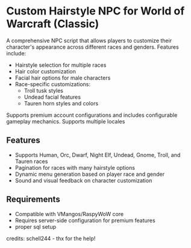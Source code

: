 # Custom Hairstyle NPC for World of Warcraft (Classic)

A comprehensive NPC script that allows players to customize their character's appearance across different races and genders. Features include:

- Hairstyle selection for multiple races
- Hair color customization
- Facial hair options for male characters
- Race-specific customizations:
  - Troll tusk styles
  - Undead facial features
  - Tauren horn styles and colors

Supports premium account configurations and includes configurable gameplay mechanics.
Supports multiple locales

## Features
- Supports Human, Orc, Dwarf, Night Elf, Undead, Gnome, Troll, and Tauren races
- Pagination for races with many hairstyle options
- Dynamic menu generation based on player race and gender
- Sound and visual feedback on character customization

## Requirements
- Compatible with VMangos/RaspyWoW core
- Requires server-side configuration for premium features
- proper sql setup 


credits: schell244 - thx for the help!
